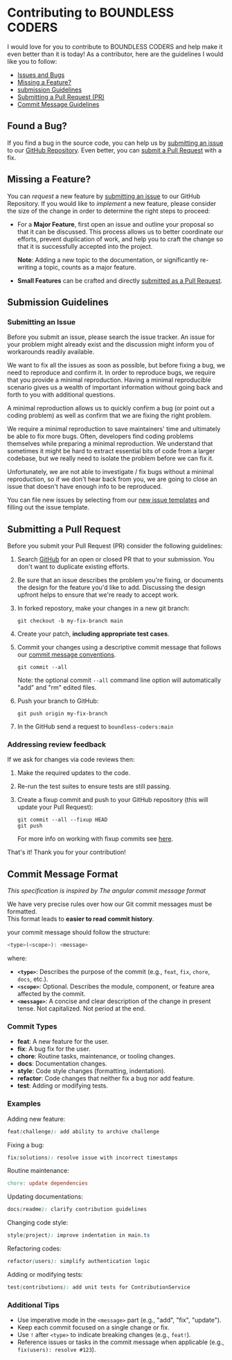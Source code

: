 # Contributing to BOUNDLESS CODERS

I would love for you to contribute to BOUNDLESS CODERS and help make it even better than it is today! As a contributor, here are the guidelines I would like you to follow:

- [Issues and Bugs](#found-a-bug)
- [Missing a Feature?](#missing-a-feature)
- [submission Guidelines](#submission-guidelines)
- [Submitting a Pull Request (PR)](#submitting-a-pull-request)
- [Commit Message Guidelines](#commit-message-format)

## Found a Bug?

If you find a bug in the source code, you can help us by [submitting an issue](#submitting-an-issue) to our [GitHub Repository][github].
Even better, you can [submit a Pull Request](#submitting-a-pull-request) with a fix.

## Missing a Feature?

You can *request* a new feature by [submitting an issue](#submitting-an-issue) to our GitHub Repository.
If you would like to *implement* a new feature, please consider the size of the change in order to determine the right steps to proceed:

- For a **Major Feature**, first open an issue and outline your proposal so that it can be discussed.
  This process allows us to better coordinate our efforts, prevent duplication of work, and help you to craft the change so that it is successfully accepted into the project.

  **Note**: Adding a new topic to the documentation, or significantly re-writing a topic, counts as a major feature.

- **Small Features** can be crafted and directly [submitted as a Pull Request](#submitting-a-pull-request).

## Submission Guidelines

### Submitting an Issue

Before you submit an issue, please search the issue tracker. An issue for your problem might already exist and the discussion might inform you of workarounds readily available.

We want to fix all the issues as soon as possible, but before fixing a bug, we need to reproduce and confirm it.
In order to reproduce bugs, we require that you provide a minimal reproduction.
Having a minimal reproducible scenario gives us a wealth of important information without going back and forth to you with additional questions.

A minimal reproduction allows us to quickly confirm a bug (or point out a coding problem) as well as confirm that we are fixing the right problem.

We require a minimal reproduction to save maintainers' time and ultimately be able to fix more bugs.
Often, developers find coding problems themselves while preparing a minimal reproduction.
We understand that sometimes it might be hard to extract essential bits of code from a larger codebase, but we really need to isolate the problem before we can fix it.

Unfortunately, we are not able to investigate / fix bugs without a minimal reproduction, so if we don't hear back from you, we are going to close an issue that doesn't have enough info to be reproduced.

You can file new issues by selecting from our [new issue templates](https://github.com/orlando-guy/boundless-coders/issues/new/choose) and filling out the issue template.

## Submitting a Pull Request

Before you submit your Pull Request (PR) consider the following guidelines:

1. Search [GitHub](https://github.com/orlando-guy/boundless-coders/pulls) for an open or closed PR that to your submission. You don't want to duplicate existing efforts.

2. Be sure that an issue describes the problem you're fixing, or documents the design for the feature you'd like to add. Discussing the design upfront helps to ensure that we're ready to accept work.

3. In forked repostory, make your changes in a new git branch:

    ```shell
    git checkout -b my-fix-branch main
    ```

4. Create your patch, **including appropriate test cases**.

5. Commit your changes using a descriptive commit message that follows our [commit message conventions](#commit-message-format).

    ```shell
    git commit --all
    ```

    Note: the optional commit `--all` command line option will automatically "add" and "rm" edited files.

6. Push your branch to GitHub:

    ```shell
    git push origin my-fix-branch
    ```

7. In the GitHub send a request to `boundless-coders:main`

### Addressing review feedback

If we ask for changes via code reviews then:

1. Make the required updates to the code.

2. Re-run the test suites to ensure tests are still passing.

3. Create a fixup commit and push to your GitHub repository (this will update your Pull Request):

    ```shell
    git commit --all --fixup HEAD
    git push
    ```

    For more info on working with fixup commits see [here](docs/FIXUP_COMMITS.md).

That's it! Thank you for your contribution!

## Commit Message Format

*This specification is inspired by The angular commit message format*

We have very precise rules over how our Git commit messages must be formatted.  
This format leads to **easier to read commit history**.

your commit message should follow the structure:

```php
<type>(<scope>): <message>
```

where:

- **`<type>`**: Describes the purpose of the commit (e.g., `feat`, `fix`, `chore`, `docs`, etc.).
- **`<scope>`**: Optional. Describes the module, component, or feature area affected by the commit.
- **`<message>`**: A concise and clear description of the change in present tense. Not capitalized. Not period at the end.

### Commit Types

- **feat**: A new feature for the  user.
- **fix**: A bug fix for the user.
- **chore**: Routine tasks, maintenance, or tooling changes.
- **docs**: Documentation changes.
- **style**: Code style changes (formatting, indentation).
- **refactor**: Code changes that neither fix a bug nor add feature.
- **test**: Adding or modifying tests.

### Examples

Adding new feature:

```scss
feat(challenge): add ability to archive challenge
```

Fixing a bug:

```scss
fix(solutions): resolve issue with incorrect timestamps
```

Routine maintenance:

```makefile
chore: update dependencies
```

Updating documentations:

```scss
docs(readme): clarify contribution guidelines
```

Changing code style:

```scss
style(project): improve indentation in main.ts
```

Refactoring codes:

```scss
refactor(users): simplify authentication logic
```

Adding or modifying tests:

```scss
test(contributions): add unit tests for ContributionService
```

### Additional Tips

- Use imperative mode in the `<message>` part (e.g., "add", "fix", "update").
- Keep each commit focused on a single change or fix.
- Use `!` after `<type>` to indicate breaking changes (e.g., `feat!`).
- Reference issues or tasks in the commit message when applicable (e.g., `fix(users): resolve #123`).

[github]: https://github.com/orlando-guy/boundless-coders
